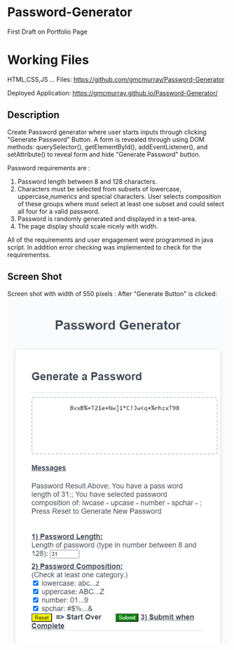 # Password-Generator
First Draft on Portfolio Page 

# Working Files
HTML,CSS,JS ... Files: https://github.com/gmcmurray/Password-Generator

Deployed Application: https://gmcmurray.github.io/Password-Generator/


## Description 

Create Password generator where user starts inputs
through clicking "Generate Password" Button.
A form is revealed through using DOM methods:
querySelector(), getElementById(), addEventListener(),
and setAttribute() to reveal form and hide "Generate Password"
button.

Password requirements are :
1) Password length between 8 and 128 characters.
2) Characters must be selected from subsets of lowercase,         uppercase,numerics and special characters. User selects composition of these groups where must select at least one subset and could select all four for a valid password.
3) Password is randomly generated and displayed in a text-area.
4) The page display should scale nicely with width.
  

All of the requirements and user engagement were programmed in java script.  In addition error checking was implemented to check for 
the requirementss.

## Screen Shot
Screen shot with width of 550 pixels : After "Generate Button" is clicked:
![550 pixel screen shot of Password Generator](./PasswordGenerator550px.png)
